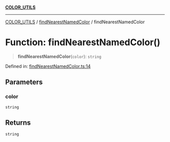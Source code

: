 [**COLOR_UTILS**](../../README.md)

***

[COLOR_UTILS](../../README.md) / [findNearestNamedColor](../README.md) / findNearestNamedColor

# Function: findNearestNamedColor()

> **findNearestNamedColor**(`color`): `string`

Defined in: [findNearestNamedColor.ts:14](https://github.com/dailker/everyutil/blob/fb6c9c837496f567cf7883b581cd27d1c9507ebe/src/color/findNearestNamedColor.ts#L14)

## Parameters

### color

`string`

## Returns

`string`
